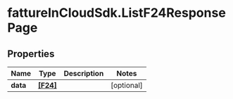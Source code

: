 # fattureInCloudSdk.ListF24ResponsePage

## Properties

Name | Type | Description | Notes
------------ | ------------- | ------------- | -------------
**data** | [**[F24]**](F24.md) |  | [optional] 


